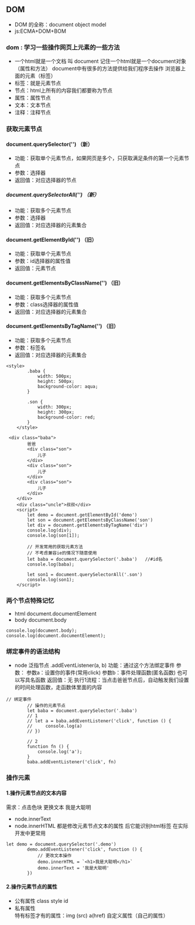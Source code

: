  ## DOM
- DOM 的全称：document object model
- js:ECMA+DOM+BOM 



### dom : 学习一些操作网页上元素的一些方法
- 一个html就是一个文档 叫 document
    记住一个html就是一个document对象（属性和方法）
    document中有很多的方法提供给我们程序去操作
    浏览器上面的元素（标签）
- 标签：就是元素节点
- 节点：html上所有的内容我们都要称为节点
- 属性：属性节点
- 文本：文本节点
- 注释：注释节点

### 获取元素节点

#### document.querySelector('')     （新）
- 功能：获取单个元素节点，如果网页是多个，只获取满足条件的第一个元素节点
- 参数：选择器
- 返回值：对应选择器的节点

##### document.querySelectorAll('')         （新）
- 功能：获取多个元素节点
- 参数：选择器
- 返回值：对应选择器的元素集合

#### document.getElementById('')            （旧）
- 功能：获取单个元素节点
- 参数：id选择器的属性值
- 返回值：元素节点

#### document.getElementsByClassName('')        （旧）
- 功能：获取多个元素节点
- 参数：class选择器的属性值
- 返回值：对应选择器的元素集合

#### document.getElementsByTagName('')          （旧）
- 功能：获取多个元素节点
- 参数：标签名
- 返回值：对应选择器的元素集合

```
<style>
        .baba {
            width: 500px;
            height: 500px;
            background-color: aqua;
        }

        .son {
            width: 300px;
            height: 300px;
            background-color: red;
        }
    </style>

 <div class="baba">
        爸爸
        <div class="son">
            儿子
        </div>
        <div class="son">
            儿子
        </div>
        <div class="son">
            儿子
        </div>
    </div>
    <div class="uncle">叔叔</div>
    <script>
        let demo = document.getElementById('demo')
        let son = document.getElementsByClassName('son')
        let div = document.getElementsByTagName('div')
        console.log(div);
        console.log(son[1]);

        // 开发常用的获取元素方法
        // 不考虑兼容ie的情况下随意使用
        let baba = document.querySelector('.baba')   //#id名
        console.log(baba);

        let son1 = document.querySelectorAll('.son')
        console.log(son1);
    </script>
```

### 两个节点特殊记忆
- html document.documentElement
- body document.body

```
console.log(document.body);
console.log(document.documentElement);
```


### 绑定事件的语法结构
- node 泛指节点
  .addEventListener(a, b)
    功能：通过这个方法绑定事件
    参数：
        参数a：设置你的事件(常用click)
        参数b：事件处理函数(匿名函数) 也可以写具名函数
    返回值：无
    执行1流程：当点击爸爸节点后，自动触发我们设置的时间处理函数，走函数体里面的内容

```
// 绑定事件
        // 操作的元素节点
        let baba = document.querySelector('.baba')
        // 1
        // let a = baba.addEventListener('click', function () {
        //     console.log(a)
        // })

        // 2
        function fn () {
            console.log('a');
        }
        baba.addEventListener('click', fn)
```


### 操作元素

#### 1.操作元素节点的文本内容
需求：点击色块 更换文本 我是大聪明

- node.innerText 
- node.innerHTML
都是修改元素节点文本的属性 后它能识别html标签  在实际开发中更常用

```
let demo = document.querySelector('.demo')
        demo.addEventListener('click', function () {
            // 更改文本操作
            demo.innerHTML = `<h1>我是大聪明</h1>`
            demo.innerText = '我是大聪明'
        })
```

#### 2.操作元素节点的属性
- 公有属性  class  style  id
- 私有属性  
        特有标签才有的属性：img (src) a(href)
        自定义属性（自己的属性）